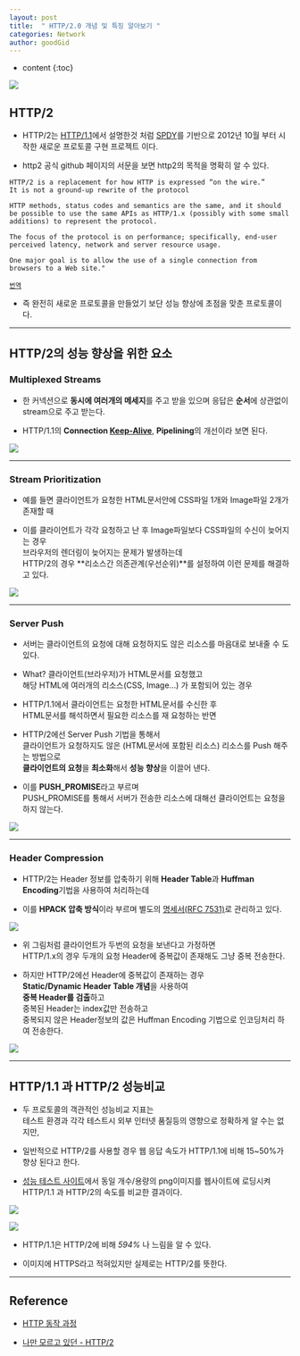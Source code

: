 ```yaml
---
layout: post
title:  " HTTP/2.0 개념 및 특징 알아보기 "
categories: Network
author: goodGid
---
```

* content
{:toc}

![](/assets/img/network/http_2_0_1.png)

## HTTP/2

* HTTP/2는 [HTTP/1.1]({{site.url}}/HTTP-1.1/)에서 설명한것 처럼 [SPDY]({{site.url}}/HTTP-1.1/#http11-단점-극복-결과)를 기반으로 2012년 10월 부터 시작한 새로운 프로토콜 구현 프로젝트 이다. 

* http2 공식 github 페이지의 서문을 보면 http2의 목적을 명확히 알 수 있다.

```
HTTP/2 is a replacement for how HTTP is expressed “on the wire.” 
It is not a ground-up rewrite of the protocol

HTTP methods, status codes and semantics are the same, and it should be possible to use the same APIs as HTTP/1.x (possibly with some small additions) to represent the protocol. 

The focus of the protocol is on performance; specifically, end-user perceived latency, network and server resource usage. 

One major goal is to allow the use of a single connection from browsers to a Web site."
```

<small>[번역](https://translate.google.co.kr/?#en/ko/HTTP%2F2%20is%20a%20replacement%20for%20how%20HTTP%20is%20expressed%20%E2%80%9Con%20the%20wire.%E2%80%9D%20%0AIt%20is%20not%20a%20ground-up%20rewrite%20of%20the%20protocol%0A%0AHTTP%20methods%2C%20status%20codes%20and%20semantics%20are%20the%20same%2C%20and%20it%20should%20be%20possible%20to%20use%20the%20same%20APIs%20as%20HTTP%2F1.x%20(possibly%20with%20some%20small%20additions)%20to%20represent%20the%20protocol.%20%0A%0AThe%20focus%20of%20the%20protocol%20is%20on%20performance%3B%20specifically%2C%20end-user%20perceived%20latency%2C%20network%20and%20server%20resource%20usage.%20%0A%0AOne%20major%20goal%20is%20to%20allow%20the%20use%20of%20a%20single%20connection%20from%20browsers%20to%20a%20Web%20site.%22)</small>

* 즉 완전히 새로운 프로토콜을 만들었기 보단 성능 향상에 초점을 맞춘 프로토콜이다.











---

## HTTP/2의 성능 향상을 위한 요소

### Multiplexed Streams

* 한 커넥션으로 **동시에 여러개의 메세지**를 주고 받을 있으며 응답은 **순서**에 상관없이 stream으로 주고 받는다. 

* HTTP/1.1의 **Connection [Keep-Alive]({{site.url}}/HTTP-Keep-Alivemd)**, **Pipelining**의 개선이라 보면 된다.

![](/assets/img/network/http_2_0_2.png)






---

### Stream Prioritization

* 예를 들면 클라이언트가 요청한 HTML문서안에 CSS파일 1개와 Image파일 2개가 존재할 때

* 이를 클라이언트가 각각 요청하고 난 후 Image파일보다 CSS파일의 수신이 늦어지는 경우 <br> 브라우저의 렌더링이 늦어지는 문제가 발생하는데 <br> HTTP/2의 경우 **리소스간 의존관계(우선순위)**를 설정하여 이런 문제를 해결하고 있다.


![](/assets/img/network/http_2_0_3.png)


---


### Server Push

* 서버는 클라이언트의 요청에 대해 요청하지도 않은 리소스를 마음대로 보내줄 수 도 있다.

* What? 클라이언트(브라우저)가 HTML문서를 요청했고 <br> 해당 HTML에 여러개의 리소스(CSS, Image...) 가 포함되어 있는 경우 

* HTTP/1.1에서 클라이언트는 요청한 HTML문서를 수신한 후 <br> HTML문서를 해석하면서 필요한 리소스를 재 요청하는 반면 

* HTTP/2에선 Server Push 기법을 통해서 <br> 클라이언트가 요청하지도 않은 (HTML문서에 포함된 리소스) 리소스를 Push 해주는 방법으로 <br> **클라이언트의 요청**을 **최소화**해서 **성능 향상**을 이끌어 낸다. 

* 이를 **PUSH_PROMISE**라고 부르며 <br> PUSH_PROMISE를 통해서 서버가 전송한 리소스에 대해선 클라이언트는 요청을 하지 않는다.

![](/assets/img/network/http_2_0_4.png)


---


### Header Compression

* HTTP/2는 Header 정보를 압축하기 위해 **Header Table**과 **Huffman Encoding**기법을 사용하여 처리하는데 

* 이를 **HPACK 압축 방식**이라 부르며 별도의 [명세서(RFC 7531)](https://http2.github.io/http2-spec/compression.html)로 관리하고 있다.

![](/assets/img/network/http_2_0_5.png)

* 위 그림처럼 클라이언트가 두번의 요청을 보낸다고 가정하면 <br> HTTP/1.x의 경우 두개의 요청 Header에 중복값이 존재해도 그냥 중복 전송한다. 

* 하지만 HTTP/2에선 Header에 중복값이 존재하는 경우 <br> **Static/Dynamic Header Table 개념**을 사용하여 <br> **중복 Header를 검출**하고 <br> 중복된 Header는 index값만 전송하고 <br> 중복되지 않은 Header정보의 값은 Huffman Encoding 기법으로 인코딩처리 하여 전송한다.


![](/assets/img/network/http_2_0_6.png)


---


## HTTP/1.1 과 HTTP/2 성능비교

* 두 프로토콜의 객관적인 성능비교 지표는 <br> 테스트 환경과 각각 테스트시 외부 인터넷 품질등의 영향으로 정확하게 알 수는 없지만,

* 일반적으로 HTTP/2를 사용할 경우 웹 응답 속도가 HTTP/1.1에 비해 15~50%가 향상 된다고 한다.

* [성능 테스트 사이트](https://www.httpvshttps.com/)에서 동일 개수/용량의 png이미지를 웹사이트에 로딩시켜 HTTP/1.1 과 HTTP/2의 속도를 비교한 결과이다.

![](/assets/img/network/http_2_0_7.png)

![](/assets/img/network/http_2_0_8.png)

* HTTP/1.1은 HTTP/2에 비해 *594%* 나 느림을 알 수 있다.

* 이미지에 HTTPS라고 적혀있지만 실제로는 HTTP/2를 뜻한다.



---

## Reference

* [HTTP 동작 과정](http://jess-m.tistory.com/17)

* [나만 모르고 있던 - HTTP/2](https://www.popit.kr/%EB%82%98%EB%A7%8C-%EB%AA%A8%EB%A5%B4%EA%B3%A0-%EC%9E%88%EB%8D%98-http2/)